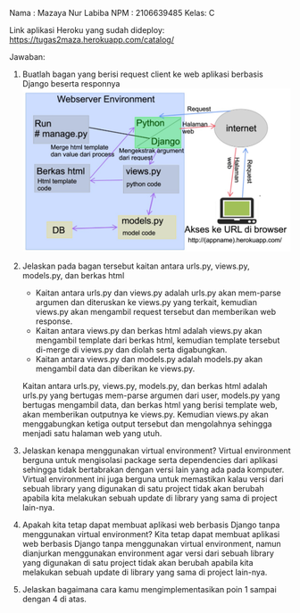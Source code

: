 Nama : Mazaya Nur Labiba
NPM  : 2106639485
Kelas: C

Link aplikasi Heroku yang sudah dideploy: https://tugas2maza.herokuapp.com/catalog/

Jawaban:
1. Buatlah bagan yang berisi request client ke web aplikasi berbasis Django beserta responnya
   ![This is an image](/Bagan_MazayaNurLabiba.jpg)
   
2. Jelaskan pada bagan tersebut kaitan antara urls.py, views.py, models.py, dan berkas html
   - Kaitan antara urls.py dan views.py adalah urls.py akan mem-parse argumen dan diteruskan ke views.py yang terkait, kemudian views.py akan mengambil request tersebut dan memberikan web response.
   - Kaitan antara views.py dan berkas html adalah views.py akan mengambil template dari berkas html, kemudian template tersebut di-merge di views.py dan diolah serta digabungkan.
   - Kaitan antara views.py dan models.py adalah models.py akan mengambil data dan diberikan ke views.py.

   Kaitan antara urls.py, views.py, models.py, dan berkas html adalah urls.py yang bertugas mem-parse argumen dari user, models.py yang bertugas mengambil data, dan berkas html yang berisi template web, akan memberikan outputnya ke views.py. Kemudian views.py akan menggabungkan ketiga output tersebut dan mengolahnya sehingga menjadi satu halaman web yang utuh.

3. Jelaskan kenapa menggunakan virtual environment? 
   Virtual environment berguna untuk mengisolasi package serta dependencies dari aplikasi sehingga tidak bertabrakan dengan versi lain yang ada pada komputer. Virtual environment ini juga berguna untuk memastikan kalau versi dari sebuah library yang digunakan di satu project tidak akan berubah apabila kita melakukan sebuah update di library yang sama di project lain-nya. 

4. Apakah kita tetap dapat membuat aplikasi web berbasis Django tanpa menggunakan virtual environment?
   Kita tetap dapat membuat aplikasi web berbasis Django tanpa menggunakan virtual environment, namun dianjurkan menggunakan environment agar versi dari sebuah library yang digunakan di satu project tidak akan berubah apabila kita melakukan sebuah update di library yang sama di project lain-nya.

5. Jelaskan bagaimana cara kamu mengimplementasikan poin 1 sampai dengan 4 di atas.
   
